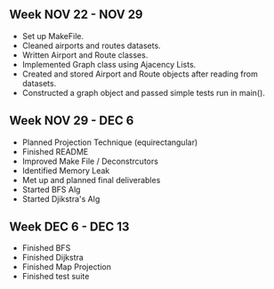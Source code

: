 
## Week NOV 22 - NOV 29 
* Set up MakeFile. 
* Cleaned airports and routes datasets.
* Written Airport and Route classes. 
* Implemented Graph class using Ajacency Lists.
* Created and stored Airport and Route objects after reading from datasets. 
* Constructed a graph object and passed simple tests run in main().

## Week NOV 29 - DEC 6 
* Planned Projection Technique (equirectangular)
* Finished README
* Improved Make File / Deconstrcutors
* Identified Memory Leak 
* Met up and planned final deliverables
* Started BFS Alg
* Started Djikstra's Alg
## Week DEC 6 - DEC 13
* Finished BFS
* Finished Dijkstra
* Finished Map Projection
* Finished test suite
